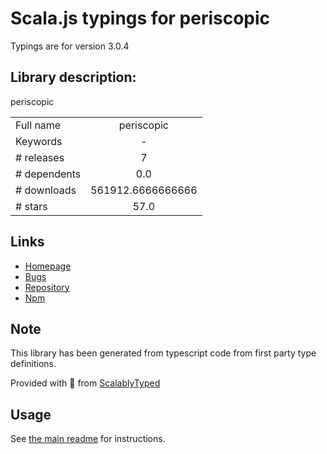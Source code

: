 
# Scala.js typings for periscopic

Typings are for version 3.0.4

## Library description:
periscopic

|                    |                 |
| ------------------ | :-------------: |
| Full name          | periscopic |
| Keywords           | - |
| # releases         | 7 |
| # dependents       | 0.0 |
| # downloads        | 561912.6666666666 |
| # stars            | 57.0 |

## Links
- [Homepage](https://github.com/Rich-Harris/periscopic#readme)
- [Bugs](https://github.com/Rich-Harris/periscopic/issues)
- [Repository](https://github.com/Rich-Harris/periscopic)
- [Npm](https://www.npmjs.com/package/periscopic)
    


## Note
This library has been generated from typescript code from first party type definitions.

Provided with :purple_heart: from [ScalablyTyped](https://github.com/oyvindberg/ScalablyTyped)

## Usage
See [the main readme](../../readme.md) for instructions.


